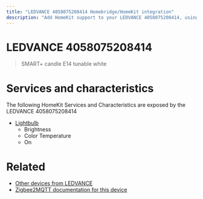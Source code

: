 ```yaml
---
title: "LEDVANCE 4058075208414 Homebridge/HomeKit integration"
description: "Add HomeKit support to your LEDVANCE 4058075208414, using Homebridge, Zigbee2MQTT and homebridge-z2m."
---
```

<!---
This file has been GENERATED using src/docgen/docgen.ts
DO NOT EDIT THIS FILE MANUALLY!
-->
# LEDVANCE 4058075208414
> SMART+ candle E14 tunable white


# Services and characteristics
The following HomeKit Services and Characteristics are exposed by
the LEDVANCE 4058075208414

* [Lightbulb](../../light.md)
  * Brightness
  * Color Temperature
  * On


# Related
* [Other devices from LEDVANCE](../index.md#ledvance)
* [Zigbee2MQTT documentation for this device](https://www.zigbee2mqtt.io/devices/4058075208414.html)